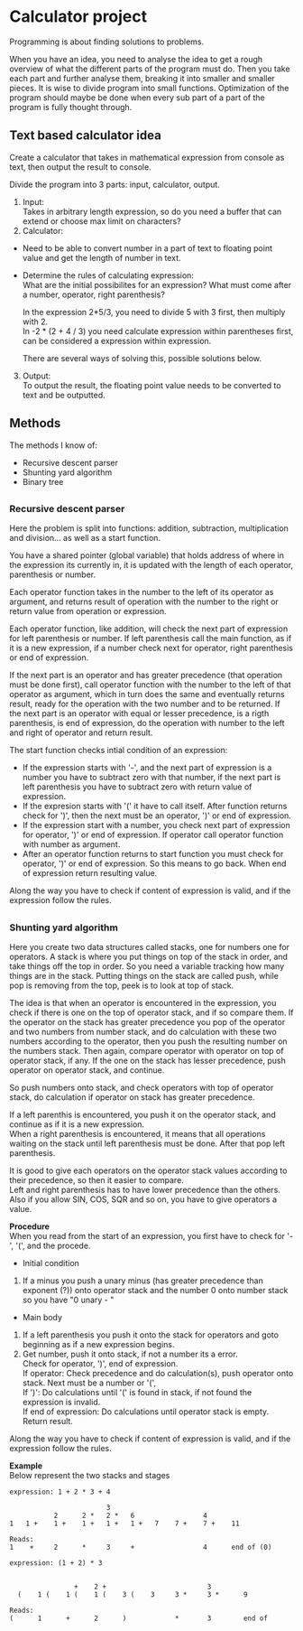 # Calculator project
Programming is about finding solutions to problems. 

When you have an idea, you need to analyse the idea to get a rough overview of what the different parts of the program must do. 
Then you take each part and further analyse them, breaking it into smaller and smaller pieces. 
It is wise to divide program into small functions. 
Optimization of the program should maybe be done when every sub part of a part of the program is fully thought through.

## Text based calculator idea
Create a calculator that takes in mathematical expression from console as text, then output the result to console.

Divide the program into 3 parts: input, calculator, output.
1. Input: <br>
  Takes in arbitrary length expression, so do you need a buffer that can extend or choose max limit on characters?
2. Calculator: <br>
  - Need to be able to convert number in a part of text to floating point value and get the length of number in text.
  - Determine the rules of calculating expression: <br>
    What are the initial possibilites for an expression? What must come after a number, operator, right parenthesis? <br>

    In the expression 2*5/3, you need to divide 5 with 3 first, then multiply with 2. <br>
    In -2 * (2 + 4 / 3) you need calculate expression within parentheses first, can be considered a expression within expression. <br>
    
    There are several ways of solving this, possible solutions below. <br>    
3. Output: <br>
  To output the result, the floating point value needs to be converted to text and be outputted.

## Methods
The methods I know of:
- Recursive descent parser
- Shunting yard algorithm
- Binary tree

##
### Recursive descent parser
Here the problem is split into functions: addition, subtraction, multiplication and division... as well as a start function. <br>

You have a shared pointer (global variable) that holds address of where in the expression its currently in, it is updated with the length of each operator, parenthesis or number.

Each operator function takes in the number to the left of its operator as argument, and returns result of operation with the number to the right or return value from operation or expression.

Each operator function, like addition, will check the next part of expression for left parenthesis or number.
If left parenthesis call the main function, as if it is a new expression, if a number check next for operator, right parenthesis or end of expression.

If the next part is an operator and has greater precedence (that operation must be done first), call operator function with the number to the left of that operator as argument,
which in turn does the same and eventually returns result, ready for the operation with the two number and to be returned.
If the next part is an operator with equal or lesser precedence, is a rigth parenthesis, is end of expression, do the operation with number to the left and right of operator and return result.

The start function checks intial condition of an expression:
- If the expression starts with '-', and the next part of expression is a number you have to subtract zero with that number, if the next part is left parenthesis you have to subtract zero with return value of expression.
- If the expresion starts with '(' it have to call itself. After function returns check for ')', then the next must be an operator, ')' or end of expression.
- If the expression start with a number, you check next part of expression for operator, ')' or end of expression. If operator call operator function with number as argument.
- After an operator function returns to start function you must check for operator, ')' or end of expression. So this means to go back.
When end of expression return resulting value.

Along the way you have to check if content of expression is valid, and if the expression follow the rules.

##
### Shunting yard algorithm
Here you create two data structures called stacks, one for numbers one for operators. 
A stack is where you put things on top of the stack in order, and take things off the top in order.
So you need a variable tracking how many things are in the stack. 
Putting things on the stack are called push, while pop is removing from the top, peek is to look at top of stack.

The idea is that when an operator is encountered in the expression, you check if there is one on the top of operator stack, and if so compare them.
If the operator on the stack has greater precedence you pop of the operator and two numbers from number stack, and do calculation with these two numbers according to the operator,
then you push the resulting number on the numbers stack. Then again, compare operator with operator on top of operator stack, if any.
If the one on the stack has lesser precedence, push operator on operator stack, and continue. <br>

So push numbers onto stack, and check operators with top of operator stack, do calculation if operator on stack has greater precedence. <br>

If a left parenthis is encountered, you push it on the operator stack, and continue as if it is a new expression. <br>
When a right parenthesis is encountered, it means that all operations waiting on the stack until left parenthesis must be done. After that pop left parenthesis.

It is good to give each operators on the operator stack values according to their precedence, so then it easier to compare. <br>
Left and right parenthesis has to have lower precedence than the others. <br>
Also if you allow SIN, COS, SQR and so on, you have to give operators a value.

**Procedure** <br>
When you read from the start of an expression, you first have to check for '-', '(', and the procede.
- Initial condition
1. If a minus you push a unary minus (has greater precedence than exponent (?)) onto operator stack and the number 0 onto number stack so you have "0 unary - "
- Main body
1. If a left parenthesis you push it onto the stack for operators and goto beginning as if a new expression begins.
2. Get number, push it onto stack, if not a number its a error. <br>
  Check for operator, ')', end of expression. <br>
  If operator: Check precedence and do calculation(s), push operator onto stack. Next must be a number or '(', <br>
  If ')': Do calculations until '(' is found in stack, if not found the expression is invalid. <br>
  If end of expression: Do calculations until operator stack is empty. Return result.
   
Along the way you have to check if content of expression is valid, and if the expression follow the rules.

**Example** <br>
Below represent the two stacks and stages
```
expression: 1 + 2 * 3 + 4

                        3
           2      2 *   2 *   6                 4
1   1 +    1 +    1 +   1 +   1 +   7    7 +    7 +    11

Reads:
1    +     2      *     3     +                 4      end of (0)
```
```
expression: (1 + 2) * 3


                +    2 +                         3
  (    1 (    1 (    1 (    3 (    3     3 *     3 *      9

Reads:
(      1      +      2      )            *       3        end of
```



